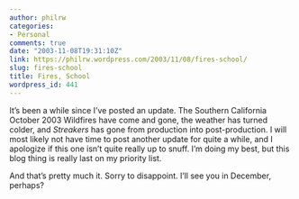 ```yaml
---
author: philrw
categories:
- Personal
comments: true
date: "2003-11-08T19:31:10Z"
link: https://philrw.wordpress.com/2003/11/08/fires-school/
slug: fires-school
title: Fires, School
wordpress_id: 441
---
```


It’s been a while since I’ve posted an update. The Southern
California October 2003 Wildfires have come and gone, the weather has
turned colder, and _Streakers_ has gone from production into
post-production. I will most likely not have time to post another update
for quite a while, and I apologize if this one isn’t quite really up to
snuff. I’m doing my best, but this blog thing is really last on my
priority list.




And that’s pretty much it. Sorry to disappoint. I’ll see you in December, perhaps?




